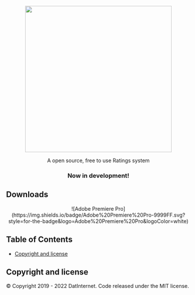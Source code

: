 <br><br>
<p align="center">
  <a href="https://example.com">
    <img src="https://media.datinternet.nl/openratings-temp-new/branding/logo.svg" width="400">
  </a>
</p>

<p align="center">
  A open source, free to use Ratings system 
</p>
  <h3 align="center">Now in development!</h3>
</p>

## Downloads

<p align="center">
![Adobe Premiere Pro](https://img.shields.io/badge/Adobe%20Premiere%20Pro-9999FF.svg?style=for-the-badge&logo=Adobe%20Premiere%20Pro&logoColor=white)
</p>

## Table of Contents
- [Copyright and license](#copyright-and-license)


## Copyright and license

© Copyright 2019 - 2022 DatInternet. Code released under the MIT license.
